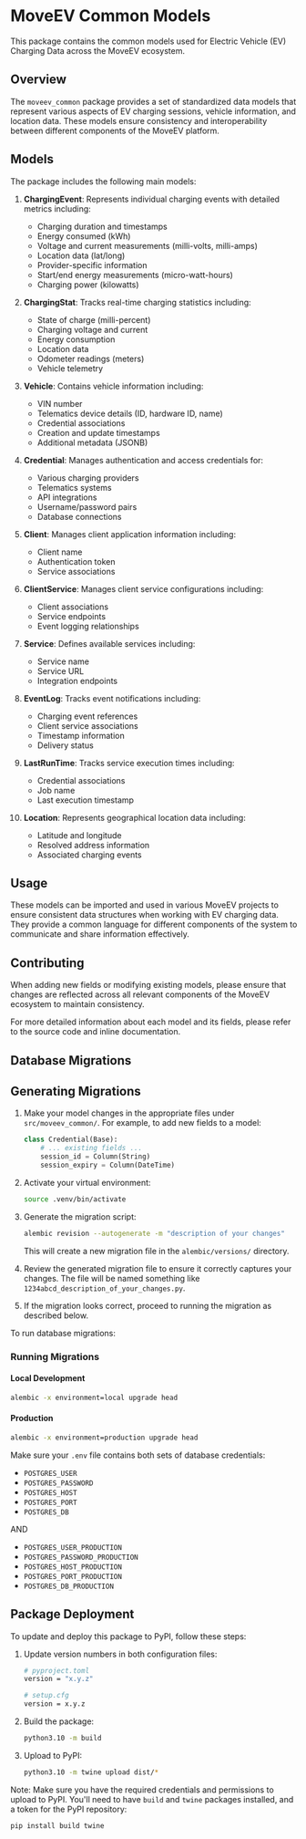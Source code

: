 # MoveEV Common Models

This package contains the common models used for Electric Vehicle (EV) Charging Data across the MoveEV ecosystem.

## Overview

The `moveev_common` package provides a set of standardized data models that represent various aspects of EV charging sessions, vehicle information, and location data. These models ensure consistency and interoperability between different components of the MoveEV platform.

## Models

The package includes the following main models:

1. **ChargingEvent**: Represents individual charging events with detailed metrics including:

   - Charging duration and timestamps
   - Energy consumed (kWh)
   - Voltage and current measurements (milli-volts, milli-amps)
   - Location data (lat/long)
   - Provider-specific information
   - Start/end energy measurements (micro-watt-hours)
   - Charging power (kilowatts)

2. **ChargingStat**: Tracks real-time charging statistics including:

   - State of charge (milli-percent)
   - Charging voltage and current
   - Energy consumption
   - Location data
   - Odometer readings (meters)
   - Vehicle telemetry

3. **Vehicle**: Contains vehicle information including:

   - VIN number
   - Telematics device details (ID, hardware ID, name)
   - Credential associations
   - Creation and update timestamps
   - Additional metadata (JSONB)

4. **Credential**: Manages authentication and access credentials for:

   - Various charging providers
   - Telematics systems
   - API integrations
   - Username/password pairs
   - Database connections

5. **Client**: Manages client application information including:

   - Client name
   - Authentication token
   - Service associations

6. **ClientService**: Manages client service configurations including:

   - Client associations
   - Service endpoints
   - Event logging relationships

7. **Service**: Defines available services including:

   - Service name
   - Service URL
   - Integration endpoints

8. **EventLog**: Tracks event notifications including:

   - Charging event references
   - Client service associations
   - Timestamp information
   - Delivery status

9. **LastRunTime**: Tracks service execution times including:

   - Credential associations
   - Job name
   - Last execution timestamp

10. **Location**: Represents geographical location data including:
    - Latitude and longitude
    - Resolved address information
    - Associated charging events

## Usage

These models can be imported and used in various MoveEV projects to ensure consistent data structures when working with EV charging data. They provide a common language for different components of the system to communicate and share information effectively.

## Contributing

When adding new fields or modifying existing models, please ensure that changes are reflected across all relevant components of the MoveEV ecosystem to maintain consistency.

For more detailed information about each model and its fields, please refer to the source code and inline documentation.

## Database Migrations

## Generating Migrations

1. Make your model changes in the appropriate files under `src/moveev_common/`.
   For example, to add new fields to a model:

   ```python
   class Credential(Base):
       # ... existing fields ...
       session_id = Column(String)
       session_expiry = Column(DateTime)
   ```

2. Activate your virtual environment:

   ```bash
   source .venv/bin/activate
   ```

3. Generate the migration script:

   ```bash
   alembic revision --autogenerate -m "description of your changes"
   ```

   This will create a new migration file in the `alembic/versions/` directory.

4. Review the generated migration file to ensure it correctly captures your changes.
   The file will be named something like `1234abcd_description_of_your_changes.py`.

5. If the migration looks correct, proceed to running the migration as described below.

To run database migrations:

### Running Migrations

#### Local Development

```bash
alembic -x environment=local upgrade head
```

#### Production

```bash
alembic -x environment=production upgrade head
```

Make sure your `.env` file contains both sets of database credentials:

- `POSTGRES_USER`
- `POSTGRES_PASSWORD`
- `POSTGRES_HOST`
- `POSTGRES_PORT`
- `POSTGRES_DB`

AND

- `POSTGRES_USER_PRODUCTION`
- `POSTGRES_PASSWORD_PRODUCTION`
- `POSTGRES_HOST_PRODUCTION`
- `POSTGRES_PORT_PRODUCTION`
- `POSTGRES_DB_PRODUCTION`

## Package Deployment

To update and deploy this package to PyPI, follow these steps:

1. Update version numbers in both configuration files:

   ```bash
   # pyproject.toml
   version = "x.y.z"

   # setup.cfg
   version = x.y.z
   ```

2. Build the package:

   ```bash
   python3.10 -m build
   ```

3. Upload to PyPI:
   ```bash
   python3.10 -m twine upload dist/*
   ```

Note: Make sure you have the required credentials and permissions to upload to PyPI. You'll need to have `build` and `twine` packages installed, and a token for the PyPI repository:

```bash
pip install build twine
```
